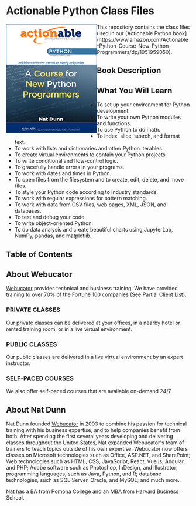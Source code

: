# Actionable Python Class Files
<img src="pyt-222-cover.jpg" alt="Book Cover" align="left">
This repository contains the class files used in our [Actionable Python book](https://www.amazon.com/Actionable-Python-Course-New-Python-Programmers/dp/1951959050).

## Book Description

## What You Will Learn
 * To set up your environment for Python development.
 * To write your own Python modules and functions.
 * To use Python to do math.
 * To index, slice, search, and format text.
 * To work with lists and dictionaries and other Python iterables.
 * To create virtual environments to contain your Python projects.
 * To write conditional and flow-control logic.
 * To gracefully handle errors in your programs.
 * To work with dates and times in Python.
 * To open files from the filesystem and to create, edit, delete, and move files.
 * To style your Python code according to industry standards.
 * To work with regular expressions for pattern matching.
 * To work with data from CSV files, web pages, XML, JSON, and databases.
 * To test and debug your code.
 * To write object-oriented Python.
 * To do data analysis and create beautiful charts using JupyterLab, NumPy, pandas, and matplotlib.

## Table of Contents

## About Webucator
[Webucator](https://www.webucator.com) provides technical and business training. We have provided training to over 70% of the Fortune 100 companies (See [Partial Client List](https://www.webucator.com/about-us/client-list.cfm)).
### PRIVATE CLASSES
Our private classes can be delivered at your offices, in a nearby hotel or rented training room, or in a live virtual environment.
### PUBLIC CLASSES
Our public classes are delivered in a live virtual environment by an expert instructor.
### SELF-PACED COURSES
We also offer self-paced courses that are available on-demand 24/7.

## About Nat Dunn
Nat Dunn founded [Webucator](https://www.webucator.com) in 2003 to combine his passion for technical training with his business expertise, and to help companies benefit from both. After spending the first several years developing and delivering classes throughout the United States, Nat expanded Webucator's team of trainers to teach topics outside of his own expertise. Webucator now offers classes on Microsoft technologies such as Office, ASP.NET, and SharePoint; Web technologies such as HTML, CSS, JavaScript, React, Vue.js, Angular, and PHP; Adobe software such as Photoshop, InDesign, and Illustrator; programming languages, such as Java, Python, and R; database technologies, such as SQL Server, Oracle, and MySQL; and much more.

Nat has a BA from Pomona College and an MBA from Harvard Business School.